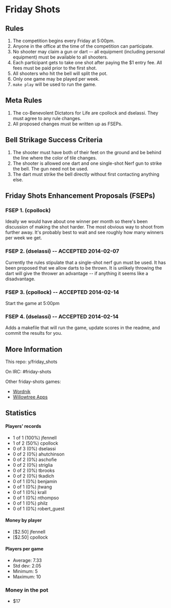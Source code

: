 Friday Shots
============

Rules
-----
1. The competition begins every Friday at 5:00pm.
1. Anyone in the office at the time of the competition can participate.
1. No shooter may claim a gun or dart -- all equipment (including
   personal equipment) must be available to all shooters.
1. Each participant gets to take one shot after paying the $1 entry fee. All
   fees must be paid prior to the first shot.
1. All shooters who hit the bell will split the pot.
1. Only one game may be played per week.
1. `make play` will be used to run the game.


Meta Rules
----------
1. The co-Benevolent Dictators for Life are cpollock and dselassi. They must
   agree to any rule changes.
1. All proposed changes must be written up as FSEPs.


Bell Strikage Success Criteria
------------------------------
1. The shooter must have both of their feet on the ground and be behind
   the line where the color of tile changes.
1. The shooter is allowed one dart and one single-shot Nerf gun to
   strike the bell. The gun need not be used.
1. The dart must strike the bell directly without first contacting anything
   else.


Friday Shots Enhancement Proposals (FSEPs)
------------------------------------------

### FSEP 1. (cpollock)
Ideally we would have about one winner per month so there's been
discussion of making the shot harder. The most obvious way to shoot from
further away.  It's probably best to wait and see roughly how many
winners per week we get.

### FSEP 2. (dselassi) -- ACCEPTED 2014-02-07
Currently the rules stipulate that a single-shot nerf gun must be
used. It has been proposed that we allow darts to be thrown. It is
unlikely throwing the dart will give the thrower an advantage -- if
anything it seems like a disadvantage.

### FSEP 3. (cpollock) -- ACCEPTED 2014-02-14
Start the game at 5:00pm

### FSEP 4. (dselassi) -- ACCEPTED 2014-02-14
Adds a makefile that will run the game, update scores in the readme, and
commit the results for you.


More Information
----------------
This repo: y/friday_shots

On IRC: #friday-shots

Other friday-shots games:
* [Wordnik](https://github.com/colinpollock/friday-shots)
* [Willowtree Apps](https://github.com/willowtreeapps/friday-shots)


Statistics
----------
####  Players' records  ####
* 1 of 1 (100%) jfennell
* 1 of 2 (50%) cpollock
* 0 of 3 (0%) dselassi
* 0 of 2 (0%) ahutchinson
* 0 of 2 (0%) aschofie
* 0 of 2 (0%) striglia
* 0 of 2 (0%) tbrooks
* 0 of 2 (0%) tkadich
* 0 of 1 (0%) benjamin
* 0 of 1 (0%) jtwang
* 0 of 1 (0%) krall
* 0 of 1 (0%) nthompso
* 0 of 1 (0%) philz
* 0 of 1 (0%) robert_guest

#### Money by player  ####
* [$2.50] jfennell
* [$2.50] cpollock

#### Players per game  ####
* Average: 7.33
* Std dev: 2.05
* Minimum: 5
* Maximum: 10

### Money in the pot ###
* $17
